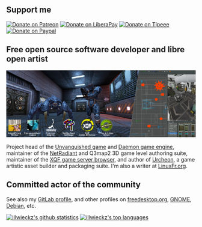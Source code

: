 ## Support me

[![Donate on Patreon](https://img.shields.io/badge/donate-patreon-red?style=for-the-badge&logo=patreon)](https://www.patreon.com/bePatron?u=29259270) [![Donate on LiberaPay](https://img.shields.io/badge/donate-liberapay-yellow?style=for-the-badge&logo=liberapay)](https://liberapay.com/illwieckz/donate) [![Donate on Tipeee](https://img.shields.io/badge/donate-tipeee-e5555a?style=for-the-badge&logo=githubsponsors)](https://fr.tipeee.com/illwieckz/) [![Donate on Paypal](https://img.shields.io/badge/donate-paypal-blue?style=for-the-badge&logo=paypal)](https://www.paypal.me/illwieckz)

## Free open source software developer and libre open artist

[![illwieckz' banner](img/banner-concise.png)](https://liberapay.com/illwieckz)

Project head of the [Unvanquished game](https://unvanquished.net/) and [Daemon game engine](https://github.com/DaemonEngine/Daemon), maintainer of the [NetRadiant](https://netradiant.gitlab.io) and Q3map2 3D game level authoring suite, maintainer of the [XQF game server browser](https://github.com/XQF/xqf), and author of [Urcheon](https://github.com/DaemonEngine/Urcheon), a game artistic asset builder and packaging suite. I'm also a writer at [LinuxFr.org](https://linuxfr.org/users/illwieckz).

## Committed actor of the community

See also my [GitLab profile](https://gitlab.com/illwieckz), and other profiles on [freedesktop.org](https://gitlab.freedesktop.org/illwieckz), [GNOME](https://gitlab.gnome.org/illwieckz), [Debian](https://salsa.debian.org/illwieckz), etc.

[![illwieckz's github statistics](https://github-readme-stats.vercel.app/api?username=illwieckz&show_icons=true&theme=dark&include_all_commits=true&line_height=28)](https://github.com/illwieckz) [![illwieckz's top languages](https://github-readme-stats.vercel.app/api/top-langs/?username=illwieckz&show_icons=true&theme=dark&langs_count=10&layout=compact)](https://github.com/illwieckz)
